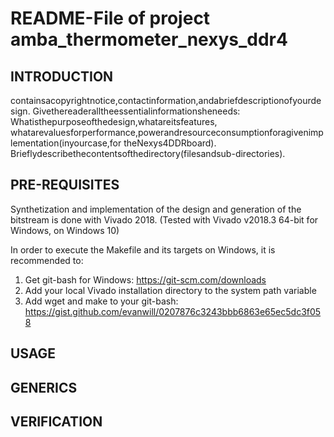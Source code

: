# README-File of project amba_thermometer_nexys_ddr4

## INTRODUCTION

containsacopyrightnotice,contactinformation,andabriefdescriptionofyourdesign. Givethereaderalltheessentialinformationsheneeds: Whatisthepurposeofthedesign,whatareitsfeatures, whatarevaluesforperformance,powerandresourceconsumptionforagivenimplementation(inyourcase,for theNexys4DDRboard). Brieflydescribethecontentsofthedirectory(filesandsub-directories). 

## PRE-REQUISITES

Synthetization and implementation of the design and generation of the bitstream is done with Vivado 2018.
(Tested with Vivado v2018.3 64-bit for Windows, on Windows 10)

In order to execute the Makefile and its targets on Windows, it is recommended to:
1. Get git-bash for Windows: https://git-scm.com/downloads
2. Add your local Vivado installation directory to the system path variable
3. Add wget and make to your git-bash: https://gist.github.com/evanwill/0207876c3243bbb6863e65ec5dc3f058

## USAGE

## GENERICS

## VERIFICATION